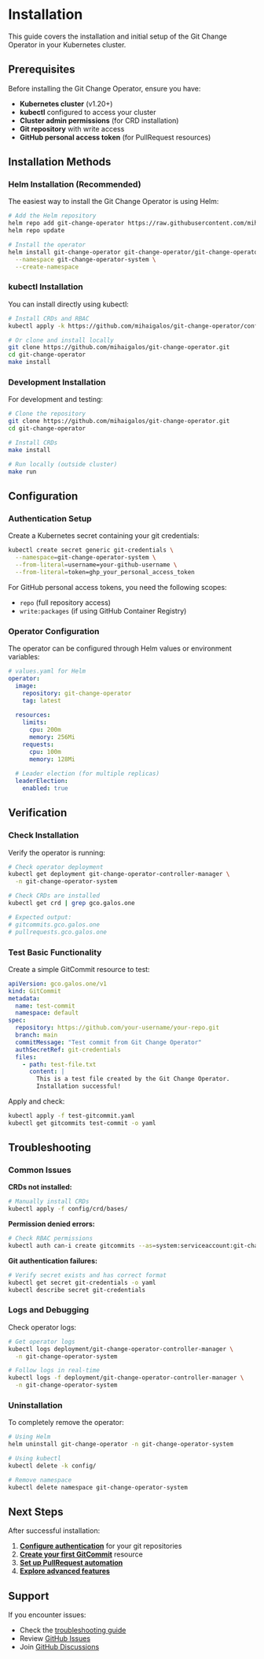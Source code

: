 # Installation

This guide covers the installation and initial setup of the Git Change Operator in your Kubernetes cluster.

## Prerequisites

Before installing the Git Change Operator, ensure you have:

- **Kubernetes cluster** (v1.20+)
- **kubectl** configured to access your cluster
- **Cluster admin permissions** (for CRD installation)
- **Git repository** with write access
- **GitHub personal access token** (for PullRequest resources)

## Installation Methods

### Helm Installation (Recommended)

The easiest way to install the Git Change Operator is using Helm:

```bash
# Add the Helm repository
helm repo add git-change-operator https://raw.githubusercontent.com/mihaigalos/git-change-operator/helm-chart/
helm repo update

# Install the operator
helm install git-change-operator git-change-operator/git-change-operator \
  --namespace git-change-operator-system \
  --create-namespace
```

### kubectl Installation

You can install directly using kubectl:

```bash
# Install CRDs and RBAC
kubectl apply -k https://github.com/mihaigalos/git-change-operator/config

# Or clone and install locally
git clone https://github.com/mihaigalos/git-change-operator.git
cd git-change-operator
make install
```

### Development Installation

For development and testing:

```bash
# Clone the repository
git clone https://github.com/mihaigalos/git-change-operator.git
cd git-change-operator

# Install CRDs
make install

# Run locally (outside cluster)
make run
```

## Configuration

### Authentication Setup

Create a Kubernetes secret containing your git credentials:

```bash
kubectl create secret generic git-credentials \
  --namespace=git-change-operator-system \
  --from-literal=username=your-github-username \
  --from-literal=token=ghp_your_personal_access_token
```

For GitHub personal access tokens, you need the following scopes:
- `repo` (full repository access)
- `write:packages` (if using GitHub Container Registry)

### Operator Configuration

The operator can be configured through Helm values or environment variables:

```yaml
# values.yaml for Helm
operator:
  image:
    repository: git-change-operator
    tag: latest
  
  resources:
    limits:
      cpu: 200m
      memory: 256Mi
    requests:
      cpu: 100m
      memory: 128Mi
  
  # Leader election (for multiple replicas)
  leaderElection:
    enabled: true
```

## Verification

### Check Installation

Verify the operator is running:

```bash
# Check operator deployment
kubectl get deployment git-change-operator-controller-manager \
  -n git-change-operator-system

# Check CRDs are installed
kubectl get crd | grep gco.galos.one

# Expected output:
# gitcommits.gco.galos.one
# pullrequests.gco.galos.one
```

### Test Basic Functionality

Create a simple GitCommit resource to test:

```yaml
apiVersion: gco.galos.one/v1
kind: GitCommit
metadata:
  name: test-commit
  namespace: default
spec:
  repository: https://github.com/your-username/your-repo.git
  branch: main
  commitMessage: "Test commit from Git Change Operator"
  authSecretRef: git-credentials
  files:
    - path: test-file.txt
      content: |
        This is a test file created by the Git Change Operator.
        Installation successful!
```

Apply and check:

```bash
kubectl apply -f test-gitcommit.yaml
kubectl get gitcommits test-commit -o yaml
```

## Troubleshooting

### Common Issues

**CRDs not installed:**
```bash
# Manually install CRDs
kubectl apply -f config/crd/bases/
```

**Permission denied errors:**
```bash
# Check RBAC permissions
kubectl auth can-i create gitcommits --as=system:serviceaccount:git-change-operator-system:git-change-operator-controller-manager
```

**Git authentication failures:**
```bash
# Verify secret exists and has correct format
kubectl get secret git-credentials -o yaml
kubectl describe secret git-credentials
```

### Logs and Debugging

Check operator logs:

```bash
# Get operator logs
kubectl logs deployment/git-change-operator-controller-manager \
  -n git-change-operator-system

# Follow logs in real-time
kubectl logs -f deployment/git-change-operator-controller-manager \
  -n git-change-operator-system
```

### Uninstallation

To completely remove the operator:

```bash
# Using Helm
helm uninstall git-change-operator -n git-change-operator-system

# Using kubectl
kubectl delete -k config/

# Remove namespace
kubectl delete namespace git-change-operator-system
```

## Next Steps

After successful installation:

1. **[Configure authentication](authentication.md)** for your git repositories
2. **[Create your first GitCommit](../examples/basic-gitcommit.md)** resource
3. **[Set up PullRequest automation](../examples/pullrequest.md)**
4. **[Explore advanced features](../examples/advanced.md)**

## Support

If you encounter issues:

- Check the [troubleshooting guide](../reference/error-handling.md)
- Review [GitHub Issues](https://github.com/mihaigalos/git-change-operator/issues)
- Join [GitHub Discussions](https://github.com/mihaigalos/git-change-operator/discussions)